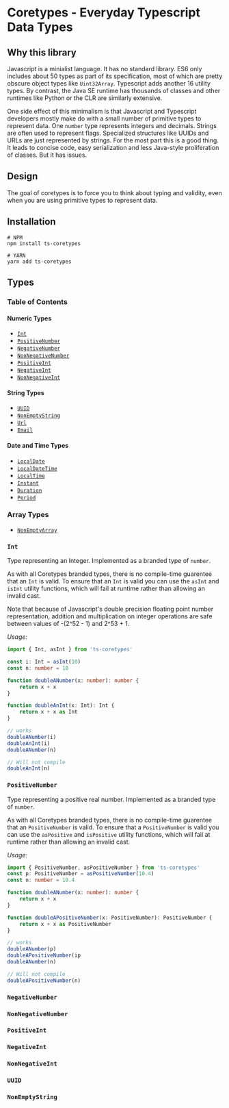 # Coretypes - Everyday Typescript Data Types

## Why this library

Javascript is a minialist language. It has no standard library. ES6 only includes about 50 types as part of its specification, most of which are pretty obscure object types like `Uint32Array`. Typescript adds another 16 utility types. By contrast, the Java SE runtime has thousands of classes and other runtimes like Python or the CLR are similarly extensive. 

One side effect of this minimalism is that Javascript and Typescript developers mostly make do with a small number of primitive types to represent data. One `number` type represents integers and decimals. Strings are often used to represent flags. Specialized structures like UUIDs and URLs are just represented by strings. For the most part this is a good thing. It leads to concise code, easy serialization and less Java-style proliferation of classes. But it has issues. 

## Design

The goal of coretypes is to force you to think about typing and validity, even when you are using primitive types to represent data.

## Installation
```
# NPM
npm install ts-coretypes

# YARN
yarn add ts-coretypes
```

## Types
### Table of Contents
#### Numeric Types
- [`Int`](#int)
- [`PositiveNumber`](#positivenumber)
- [`NegativeNumber`](#negativenumber)
- [`NonNegativeNumber`](#nonnegativenumber)
- [`PositiveInt`](#positiveint)
- [`NegativeInt`](#negativeint)
- [`NonNegativeInt`](#nonnegativeint)

#### String Types
- [`UUID`](#uuid)
- [`NonEmptyString`](#nonemptystring)
- [`Url`](#url)
- [`Email`](#email)

#### Date and Time Types
- [`LocalDate`](#localdate)
- [`LocalDateTime`](#localdatetime)
- [`LocalTime`](#localtime)
- [`Instant`](#instant)
- [`Duration`](#duration)
- [`Period`](#period)

### Array Types
- [`NonEmptyArray`](#nonemptyarray)


### `Int`

Type representing an Integer. Implemented as a branded type of `number`.

As with all Coretypes branded types, there is no compile-time guarentee that an `Int` is valid. To ensure that an `Int` is valid you can use the `asInt` and `isInt` utility functions, which will fail at runtime rather than allowing an invalid cast.

Note that because of Javascript's double precision floating point number representation, addition and multiplication on integer operations are safe between values of -(2^52 - 1) and 2^53 + 1.

*Usage:*

```typescript
import { Int, asInt } from 'ts-coretypes'

const i: Int = asInt(10)
const n: number = 10

function doubleANumber(x: number): number {
    return x + x
}

function doubleAnInt(x: Int): Int {
    return x + x as Int
}

// works
doubleANumber(i)
doubleAnInt(i)
doubleANumber(n)

// Will not compile
doubleAnInt(n)
```

### `PositiveNumber`

Type representing a positive real number. Implemented as a branded type of `number`. 

As with all Coretypes branded types, there is no compile-time guarentee that an `PositiveNumber` is valid. To ensure that a `PositiveNumber` is valid you can use the `asPositive` and `isPositive` utility functions, which will fail at runtime rather than allowing an invalid cast.

*Usage:*

```typescript
import { PositiveNumber, asPositiveNumber } from 'ts-coretypes'
const p: PositiveNumber = asPositiveNumber(10.4)
const n: number = 10.4

function doubleANumber(x: number): number {
    return x + x
}

function doubleAPositiveNumber(x: PositiveNumber): PositiveNumber {
    return x + x as PositiveNumber
}

// works
doubleANumber(p)
doubleAPositiveNumber(ip
doubleANumber(n)

// Will not compile
doubleAPositiveNumber(n)

```

### `NegativeNumber`

### `NonNegativeNumber`

### `PositiveInt`

### `NegativeInt`

### `NonNegativeInt`

### `UUID`

### `NonEmptyString`